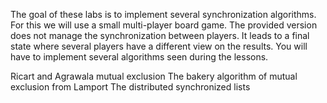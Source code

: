 The goal of these labs is to implement several synchronization algorithms. For this we will use a small multi-player board game. The provided version does not manage the synchronization between players. It leads to a final state where several players have a different view on the results. You will have to implement several algorithms seen during the lessons.

Ricart and Agrawala mutual exclusion
The bakery algorithm of mutual exclusion from Lamport
The distributed synchronized lists
